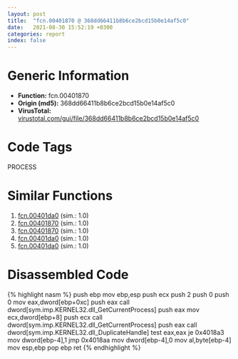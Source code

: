 ```yaml
---
layout: post
title:  "fcn.00401870 @ 368dd66411b8b6ce2bcd15b0e14af5c0"
date:   2021-08-30 15:52:19 +0300
categories: report
index: false
---
```


# Generic Information
- **Function:** fcn.00401870
- **Origin (md5):** 368dd66411b8b6ce2bcd15b0e14af5c0
- **VirusTotal:** [virustotal.com/gui/file/368dd66411b8b6ce2bcd15b0e14af5c0][virustotal_ref]

# Code Tags
<span class="tag" id="PROCESS">PROCESS</span>


# Similar Functions

1. [fcn.00401da0][similar_1_ref] (sim.: 1.0)
2. [fcn.00401870][similar_2_ref] (sim.: 1.0)
3. [fcn.00401870][similar_3_ref] (sim.: 1.0)
4. [fcn.00401da0][similar_4_ref] (sim.: 1.0)
5. [fcn.00401da0][similar_5_ref] (sim.: 1.0)


# Disassembled Code

{% highlight nasm %}
push ebp
mov ebp,esp
push ecx
push 2
push 0
push 0
mov eax,dword[ebp+0xc]
push eax
call dword[sym.imp.KERNEL32.dll_GetCurrentProcess]
push eax
mov ecx,dword[ebp+8]
push ecx
call dword[sym.imp.KERNEL32.dll_GetCurrentProcess]
push eax
call dword[sym.imp.KERNEL32.dll_DuplicateHandle]
test eax,eax
je 0x4018a3
mov dword[ebp-4],1
jmp 0x4018aa
mov dword[ebp-4],0
mov al,byte[ebp-4]
mov esp,ebp
pop ebp
ret
{% endhighlight %}


[similar_1_ref]: /report/fcn.00401da0@83f49824bfe7c3c24f4b74a2ba6ab65b
[similar_2_ref]: /report/fcn.00401870@adc325bca51b67a67785e7e986af8b4d
[similar_3_ref]: /report/fcn.00401870@d9b85b9b67587bbf2112c62164413bd8
[similar_4_ref]: /report/fcn.00401da0@b52b2c71a7178baa413f70bab2511ae0
[similar_5_ref]: /report/fcn.00401da0@da55f6ad71c51a7bfc62709434cb3d45
[virustotal_ref]: https://www.virustotal.com/gui/file/368dd66411b8b6ce2bcd15b0e14af5c0